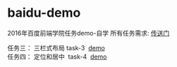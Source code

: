 # baidu-demo
2016年百度前端学院任务demo-自学 所有任务需求: [传送门](http://ife.baidu.com/2016/task/all) 

任务三： 三栏式布局  task-3  [demo](https://zengn.github.io/baidu-demo/task-3/webpages/index.html)  
任务四： 定位和居中  task-4  [demo](https://zengn.github.io/baidu-demo/task-4/webpages/index.html)
